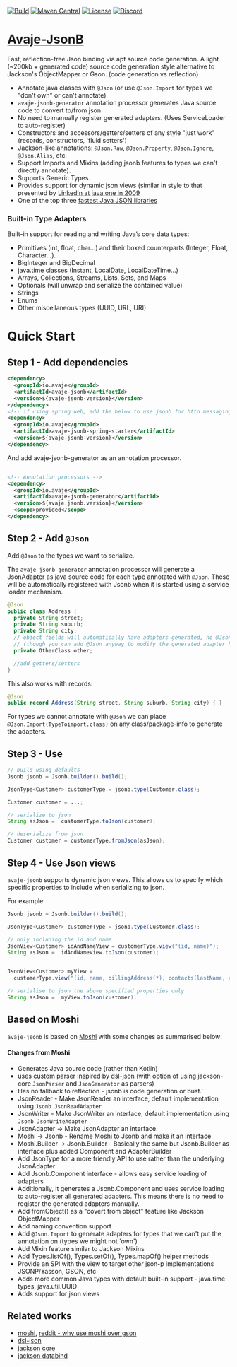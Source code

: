 [![Build](https://github.com/avaje/avaje-jsonb/actions/workflows/build.yml/badge.svg)](https://github.com/avaje/avaje-jsonb/actions/workflows/build.yml)
[![Maven Central](https://img.shields.io/maven-central/v/io.avaje/avaje-jsonb.svg?label=Maven%20Central)](https://mvnrepository.com/artifact/io.avaje/avaje-jsonb)
[![License](https://img.shields.io/badge/License-Apache%202.0-blue.svg)](https://github.com/avaje/avaje-jsonb/blob/master/LICENSE)
[![Discord](https://img.shields.io/discord/1074074312421683250?color=%237289da&label=discord)](https://discord.gg/Qcqf9R27BR)

# [Avaje-JsonB](https://avaje.io/jsonb/)

Fast, reflection-free Json binding via apt source code generation. A light (~200kb + generated code) source code generation style alternative to Jackson's ObjectMapper or Gson. (code generation vs reflection)

- Annotate java classes with `@Json` (or use `@Json.Import` for types we "don't own" or can't annotate)
- `avaje-jsonb-generator` annotation processor generates Java source code to convert to/from json
- No need to manually register generated adapters. (Uses ServiceLoader to auto-register)
- Constructors and accessors/getters/setters of any style "just work" (records, constructors, 'fluid setters')
- Jackson-like annotations: `@Json.Raw`, `@Json.Property`, `@Json.Ignore`, `@Json.Alias`, etc.
- Support Imports and Mixins (adding jsonb features to types we can't directly annotate).
- Supports Generic Types.
- Provides support for dynamic json views (similar in style to that presented by [LinkedIn at java one in 2009](https://www.slideshare.net/linkedin/building-consistent-restful-apis-in-a-highperformance-environment)
- One of the top three [fastest Java JSON libraries](https://github.com/fabienrenaud/java-json-benchmark#users-model)

### Built-in Type Adapters

Built-in support for reading and writing Java’s core data types:

 * Primitives (int, float, char...) and their boxed counterparts (Integer, Float, Character...).
 * BigInteger and BigDecimal
 * java.time classes (Instant, LocalDate, LocalDateTime...)
 * Arrays, Collections, Streams, Lists, Sets, and Maps
 * Optionals (will unwrap and serialize the contained value)
 * Strings
 * Enums
 * Other miscellaneous types (UUID, URL, URI)


# Quick Start

## Step 1 - Add dependencies
```xml
<dependency>
  <groupId>io.avaje</groupId>
  <artifactId>avaje-jsonb</artifactId>
  <version>${avaje-jsonb-version}</version>
</dependency>
<!-- if using spring web, add the below to use jsonb for http messaging -->
<dependency>
  <groupId>io.avaje</groupId>
  <artifactId>avaje-jsonb-spring-starter</artifactId>
  <version>${avaje-jsonb-version}</version>
</dependency>
```

And add avaje-jsonb-generator as an annotation processor.
```xml

<!-- Annotation processors -->
<dependency>
  <groupId>io.avaje</groupId>
  <artifactId>avaje-jsonb-generator</artifactId>
  <version>${avaje.jsonb.version}</version>
  <scope>provided</scope>
</dependency>
```

## Step 2 - Add `@Json`

Add `@Json` to the types we want to serialize.

The `avaje-jsonb-generator` annotation processor will generate a JsonAdapter as java source code
for each type annotated with `@Json`. These will be automatically registered with Jsonb
when it is started using a service loader mechanism.

```java
@Json
public class Address {
  private String street;
  private String suburb;
  private String city;
  // object fields will automatically have adapters generated, no @Json required
  // (though you can add @Json anyway to modify the generated adapter how you wish)
  private OtherClass other;

  //add getters/setters
}
```

This also works with records:
```java
@Json
public record Address(String street, String suburb, String city) { }
```

For types we cannot annotate with `@Json` we can place `@Json.Import(TypeToimport.class)` on any class/package-info to generate the adapters.

## Step 3 - Use

```java
// build using defaults
Jsonb jsonb = Jsonb.builder().build();

JsonType<Customer> customerType = jsonb.type(Customer.class);

Customer customer = ...;

// serialize to json
String asJson =  customerType.toJson(customer);

// deserialize from json
Customer customer = customerType.fromJson(asJson);
```

## Step 4 - Use Json views

`avaje-jsonb` supports dynamic json views. This allows us to specify which specific properties
to include when serializing to json.

For example:

```java
Jsonb jsonb = Jsonb.builder().build();

JsonType<Customer> customerType = jsonb.type(Customer.class);

// only including the id and name
JsonView<Customer> idAndNameView = customerType.view("(id, name)");
String asJson =  idAndNameView.toJson(customer);


JsonView<Customer> myView =
  customerType.view("(id, name, billingAddress(*), contacts(lastName, email))");

// serialise to json the above specified properties only
String asJson =  myView.toJson(customer);
```

## Based on Moshi

`avaje-jsonb` is based on [Moshi](https://github.com/square/moshi) with some changes as summarised below:

#### Changes from Moshi
- Generates Java source code (rather than Kotlin)
- uses custom parser inspired by dsl-json (with option of using jackson-core `JsonParser` and `JsonGenerator` as parsers)
- Has no fallback to reflection - jsonb is code generation or bust.`
- JsonReader - Make JsonReader an interface, default implementation using `Jsonb JsonReadAdapter`
- JsonWriter - Make JsonWriter an interface, default implementation using `Jsonb JsonWriteAdapter`
- JsonAdapter -> Make JsonAdapter an interface.
- Moshi -> Jsonb - Rename Moshi to Jsonb and make it an interface
- Moshi.Builder -> Jsonb.Builder - Basically the same but Jsonb.Builder as interface plus added Component and AdapterBuilder
- Add JsonType for a more friendly API to use rather than the underlying JsonAdapter
- Add Jsonb.Component interface - allows easy service loading of adapters
- Additionally, it generates a Jsonb.Component and uses service loading to auto-register all generated adapters. This means there is no need to register the generated adapters manually.
- Add fromObject() as a "covert from object" feature like Jackson ObjectMapper
- Add naming convention support
- Add `@Json.Import` to generate adapters for types that we can't put the annotation on (types we might not 'own')
- Add Mixin feature similar to Jackson Mixins
- Add Types.listOf(), Types.setOf(), Types.mapOf() helper methods
- Provide an SPI with the view to target other json-p implementations JSONP/Yasson, GSON, etc
- Adds more common Java types with default built-in support - java.time types, java.util.UUID
- Adds support for json views

## Related works
- [moshi](https://github.com/square/moshi), [reddit - why use moshi over gson](https://www.reddit.com/r/androiddev/comments/684flw/why_use_moshi_over_gson/)
- [dsl-json](https://github.com/ngs-doo/dsl-json)
- [jackson core](https://github.com/FasterXML/jackson-core)
- [jackson databind](https://github.com/FasterXML/jackson-databind)


